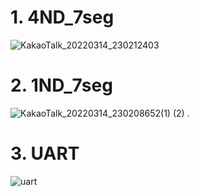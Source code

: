 # 1. 4ND_7seg
![KakaoTalk_20220314_230212403](https://user-images.githubusercontent.com/60434800/158344958-f358cbc9-0071-40fb-869d-053bcdcee332.gif)


# 2. 1ND_7seg
![KakaoTalk_20220314_230208652(1) (2)](https://user-images.githubusercontent.com/60434800/158354398-73866fa2-8597-48dc-a016-9465d12bdb73.gif)
.
# 3. UART
![uart](https://user-images.githubusercontent.com/60434800/158360246-9b62685a-0ea3-40ba-bef7-eee069b0394c.gif)




